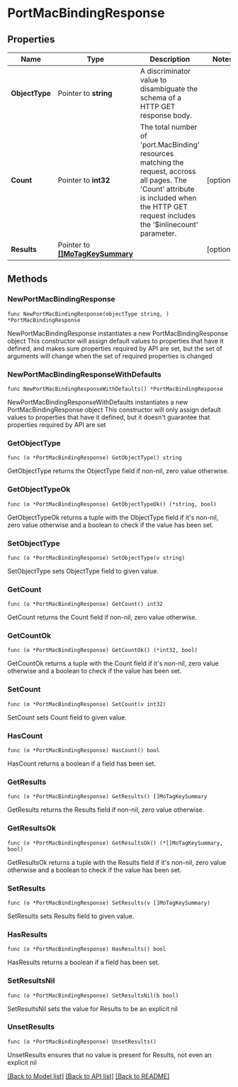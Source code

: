 # PortMacBindingResponse

## Properties

Name | Type | Description | Notes
------------ | ------------- | ------------- | -------------
**ObjectType** | Pointer to **string** | A discriminator value to disambiguate the schema of a HTTP GET response body. | 
**Count** | Pointer to **int32** | The total number of &#39;port.MacBinding&#39; resources matching the request, accross all pages. The &#39;Count&#39; attribute is included when the HTTP GET request includes the &#39;$inlinecount&#39; parameter. | [optional] 
**Results** | Pointer to [**[]MoTagKeySummary**](MoTagKeySummary.md) |  | [optional] 

## Methods

### NewPortMacBindingResponse

`func NewPortMacBindingResponse(objectType string, ) *PortMacBindingResponse`

NewPortMacBindingResponse instantiates a new PortMacBindingResponse object
This constructor will assign default values to properties that have it defined,
and makes sure properties required by API are set, but the set of arguments
will change when the set of required properties is changed

### NewPortMacBindingResponseWithDefaults

`func NewPortMacBindingResponseWithDefaults() *PortMacBindingResponse`

NewPortMacBindingResponseWithDefaults instantiates a new PortMacBindingResponse object
This constructor will only assign default values to properties that have it defined,
but it doesn't guarantee that properties required by API are set

### GetObjectType

`func (o *PortMacBindingResponse) GetObjectType() string`

GetObjectType returns the ObjectType field if non-nil, zero value otherwise.

### GetObjectTypeOk

`func (o *PortMacBindingResponse) GetObjectTypeOk() (*string, bool)`

GetObjectTypeOk returns a tuple with the ObjectType field if it's non-nil, zero value otherwise
and a boolean to check if the value has been set.

### SetObjectType

`func (o *PortMacBindingResponse) SetObjectType(v string)`

SetObjectType sets ObjectType field to given value.


### GetCount

`func (o *PortMacBindingResponse) GetCount() int32`

GetCount returns the Count field if non-nil, zero value otherwise.

### GetCountOk

`func (o *PortMacBindingResponse) GetCountOk() (*int32, bool)`

GetCountOk returns a tuple with the Count field if it's non-nil, zero value otherwise
and a boolean to check if the value has been set.

### SetCount

`func (o *PortMacBindingResponse) SetCount(v int32)`

SetCount sets Count field to given value.

### HasCount

`func (o *PortMacBindingResponse) HasCount() bool`

HasCount returns a boolean if a field has been set.

### GetResults

`func (o *PortMacBindingResponse) GetResults() []MoTagKeySummary`

GetResults returns the Results field if non-nil, zero value otherwise.

### GetResultsOk

`func (o *PortMacBindingResponse) GetResultsOk() (*[]MoTagKeySummary, bool)`

GetResultsOk returns a tuple with the Results field if it's non-nil, zero value otherwise
and a boolean to check if the value has been set.

### SetResults

`func (o *PortMacBindingResponse) SetResults(v []MoTagKeySummary)`

SetResults sets Results field to given value.

### HasResults

`func (o *PortMacBindingResponse) HasResults() bool`

HasResults returns a boolean if a field has been set.

### SetResultsNil

`func (o *PortMacBindingResponse) SetResultsNil(b bool)`

 SetResultsNil sets the value for Results to be an explicit nil

### UnsetResults
`func (o *PortMacBindingResponse) UnsetResults()`

UnsetResults ensures that no value is present for Results, not even an explicit nil

[[Back to Model list]](../README.md#documentation-for-models) [[Back to API list]](../README.md#documentation-for-api-endpoints) [[Back to README]](../README.md)


